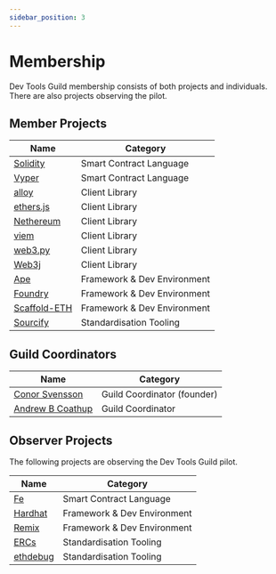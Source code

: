 ```yaml
---
sidebar_position: 3
---
```


# Membership

Dev Tools Guild membership consists of both projects and individuals.  There are also projects observing the pilot.

## Member Projects

| Name                                                                 | Category                   |
|----------------------------------------------------------------------|----------------------------|
| [Solidity](https://soliditylang.org/)                                | Smart Contract Language    |
| [Vyper](https://vyperlang.org/)                                      | Smart Contract Language    |
| [alloy](https://alloy.rs/)                                           | Client Library             |
| [ethers.js](https://ethers.org/)                                     | Client Library             |
| [Nethereum](https://nethereum.com/)                                  | Client Library             |
| [viem](https://viem.sh/)                                             | Client Library             |
| [web3.py](https://web3py.readthedocs.io/)                            | Client Library             |
| [Web3j](https://docs.web3j.io/)                                      | Client Library             |
| [Ape](https://docs.apeworx.io/ape/stable/userguides/quickstart.html) | Framework & Dev Environment |
| [Foundry](https://getfoundry.sh/)                                    | Framework & Dev Environment |
| [Scaffold-ETH](https://scaffoldeth.io/)                              | Framework & Dev Environment |
| [Sourcify](https://sourcify.dev/)                                    | Standardisation Tooling    |

## Guild Coordinators

| Name                                                  | Category          |
|-------------------------------------------------------|-------------------|
| [Conor Svensson](https://x.com/conorsvensson)         | Guild Coordinator (founder) |
| [Andrew B Coathup](https://x.com/abcoathup)           | Guild Coordinator |

## Observer Projects

The following projects are observing the Dev Tools Guild pilot.

| Name                                                            | Category                   |
|-----------------------------------------------------------------|----------------------------|
| [Fe](https://fe-lang.org/)                                      | Smart Contract Language    |
| [Hardhat](https://hardhat.org/)                                 | Framework & Dev Environment |
| [Remix](https://remix.ethereum.org/)                            | Framework & Dev Environment |
| [ERCs](https://github.com/ethereum/ERCs)                        | Standardisation Tooling    |
| [ethdebug](https://github.com/)                                 | Standardisation Tooling    |

